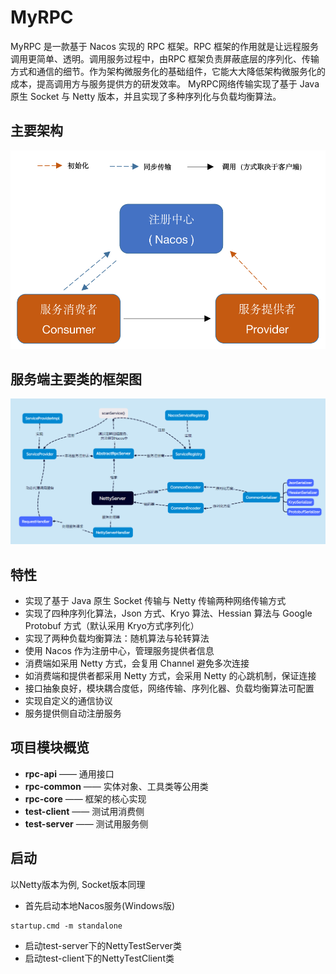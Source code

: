 # MyRPC
MyRPC 是一款基于 Nacos 实现的 RPC 框架。RPC 框架的作用就是让远程服务调用更简单、透明。调用服务过程中，由RPC 框架负责屏蔽底层的序列化、传输方式和通信的细节。作为架构微服务化的基础组件，它能大大降低架构微服务化的成本，提高调用方与服务提供方的研发效率。
MyRPC网络传输实现了基于 Java 原生 Socket 与 Netty 版本，并且实现了多种序列化与负载均衡算法。
## 主要架构
![architecture.png](images/architecture.png)
## 服务端主要类的框架图
![img_1.png](images/img_1.png)
## 特性

- 实现了基于 Java 原生 Socket 传输与 Netty 传输两种网络传输方式
- 实现了四种序列化算法，Json 方式、Kryo 算法、Hessian 算法与 Google Protobuf 方式（默认采用 Kryo方式序列化）
- 实现了两种负载均衡算法：随机算法与轮转算法
- 使用 Nacos 作为注册中心，管理服务提供者信息
- 消费端如采用 Netty 方式，会复用 Channel 避免多次连接
- 如消费端和提供者都采用 Netty 方式，会采用 Netty 的心跳机制，保证连接
- 接口抽象良好，模块耦合度低，网络传输、序列化器、负载均衡算法可配置
- 实现自定义的通信协议
- 服务提供侧自动注册服务

## 项目模块概览

- **rpc-api**	——	通用接口
- **rpc-common**	——	实体对象、工具类等公用类
- **rpc-core**	——	框架的核心实现
- **test-client**	——	测试用消费侧
- **test-server**	——	测试用服务侧

## 启动
以Netty版本为例, Socket版本同理
- 首先启动本地Nacos服务(Windows版)
```
startup.cmd -m standalone
```
- 启动test-server下的NettyTestServer类
- 启动test-client下的NettyTestClient类